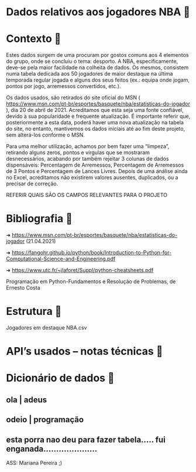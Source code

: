 # Dados relativos aos jogadores NBA 🏀

# Contexto 🏀

Estes dados surgem de uma procuram por gostos comuns aos 4 elementos do grupo, onde se concluiu o tema: desporto. A NBA, especificamente, deve-se pela maior facilidade na colheita de dados. Os mesmos, consistem numa tabela dedicada aos 50 jogadores de maior destaque na última temporada regular jogada e alguns dos seus feitos (ex.: equipa onde jogam, pontos por jogo, arremessos convertidos, etc.).

Os dados usados, são retirados do site oficial do MSN ( https://www.msn.com/pt-br/esportes/basquete/nba/estatisticas-do-jogador ), dia 20 de abril de 2021. Acreditamos que esta seja uma fonte confiável, devido à sua popularidade e frequente atualização. É importante referir que, posteriormente a esta data, poderá haver uma nova atualização na tabela do site, no entanto, mantivemos os dados iniciais até ao fim deste projeto, sem alterá-los conforme o MSN.

Para uma melhor utilização, achamos por bem fazer uma “limpeza”, retirando alguns zeros, pontos e vírgulas que se mostraram desnecessários, acabando por também rejeitar 3 colunas de dados dispensáveis: Percentagem de Arremessos, Percentagem de Arremessos de 3 Pontos e Percentagem de Lances Livres. Depois de uma análise ainda no Excel, acreditamos não existirem valores ausentes, duplicados, ou a precisar de correção. 


REFERIR QUAIS SÃO OS CAMPOS RELEVANTES PARA O PROJETO

# Bibliografia 🏀

➜ https://www.msn.com/pt-br/esportes/basquete/nba/estatisticas-do-jogador (21.04.2021)

➜ https://fangohr.github.io/python/book/Introduction-to-Python-for-Computational-Science-and-Engineering.pdf

➜ https://www.utc.fr/~jlaforet/Suppl/python-cheatsheets.pdf

Programação em Python-Fundamentos e Resolução de Problemas, de Ernesto Costa 

# Estrutura 🏀

Jogadores em destaque NBA.csv 

# API’s usados – notas técnicas 🏀

# Dicionário de dados 🏀

ola |  adeus 
-----------
odeio | programação
--------------
esta porra nao deu para fazer tabela..... fui enganada.....................
------------------------
ASS: Mariana Pereira ;)
